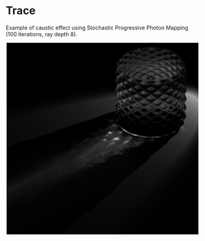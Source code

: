 # Trace

Example of caustic effect using Stochastic Progressive Photon Mapping
(100 iterations, ray depth 8).

<p align="center">
  <img src="scenes/caustic-glass-sppm-100-iterations.png" width="500" title="hover text">
</p>

